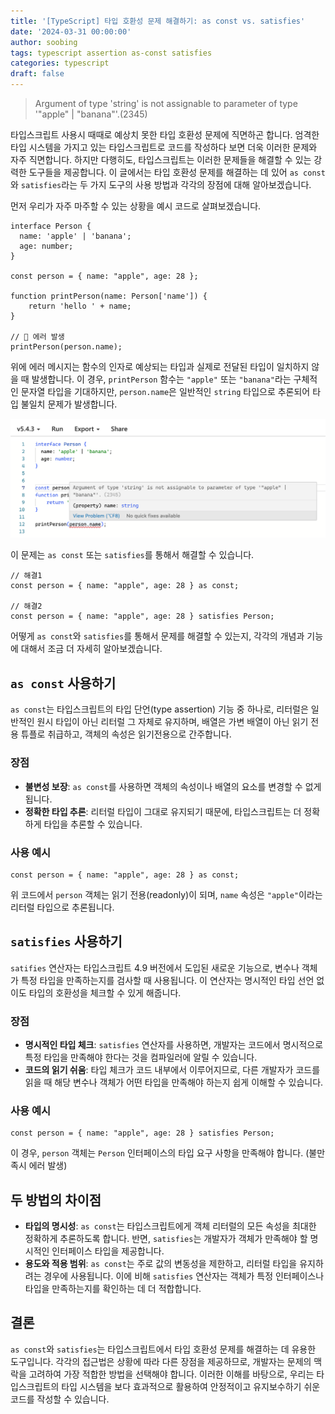 ```yaml
---
title: '[TypeScript] 타입 호환성 문제 해결하기: as const vs. satisfies'
date: '2024-03-31 00:00:00'
author: soobing
tags: typescript assertion as-const satisfies
categories: typescript
draft: false
---
```


> Argument of type 'string' is not assignable to parameter of type '"apple" | "banana"'.(2345)

타입스크립트 사용시 때때로 예상치 못한 타입 호환성 문제에 직면하곤 합니다. 엄격한 타입 시스템을 가지고 있는 타입스크립트로 코드를 작성하다 보면 더욱 이러한 문제와 자주 직면합니다. 하지만 다행히도, 타입스크립트는 이러한 문제들을 해결할 수 있는 강력한 도구들을 제공합니다. 이 글에서는 타입 호환성 문제를 해결하는 데 있어 `as const`와 `satisfies`라는 두 가지 도구의 사용 방법과 각각의 장점에 대해 알아보겠습니다.

먼저 우리가 자주 마주할 수 있는 상황을 예시 코드로 살펴보겠습니다.

```tsx
interface Person {
  name: 'apple' | 'banana';
  age: number;
}

const person = { name: "apple", age: 28 };

function printPerson(name: Person['name']) {
    return 'hello ' + name;
} 

// 🥵 에러 발생
printPerson(person.name);
```

위에 에러 메시지는 함수의 인자로 예상되는 타입과 실제로 전달된 타입이 일치하지 않을 때 발생합니다. 이 경우, `printPerson` 함수는 `"apple"` 또는 `"banana"`라는 구체적인 문자열 타입을 기대하지만, `person.name`은 일반적인 `string` 타입으로 추론되어 타입 불일치 문제가 발생합니다.

![타입에러](./type-error.png)

이 문제는 `as const` 또는 `satisfies`를 통해서 해결할 수 있습니다.

```tsx
// 해결1
const person = { name: "apple", age: 28 } as const;

// 해결2
const person = { name: "apple", age: 28 } satisfies Person;

```

어떻게 `as const`와 `satisfies`를 통해서 문제를 해결할 수 있는지, 각각의 개념과 기능에 대해서 조금 더 자세히 알아보겠습니다.

## `as const` 사용하기

`as const`는 타입스크립트의 타입 단언(type assertion) 기능 중 하나로, 리터럴은 일반적인 원시 타입이 아닌 리터럴 그 자체로 유지하며, 배열은 가변 배열이 아닌 읽기 전용 튜플로 취급하고, 객체의 속성은 읽기전용으로 간주합니다.

### 장점

- **불변성 보장**: `as const`를 사용하면 객체의 속성이나 배열의 요소를 변경할 수 없게 됩니다.
- **정확한 타입 추론**: 리터럴 타입이 그대로 유지되기 때문에, 타입스크립트는 더 정확하게 타입을 추론할 수 있습니다.

### 사용 예시

```tsx
const person = { name: "apple", age: 28 } as const;
```

위 코드에서 `person` 객체는 읽기 전용(readonly)이 되며, `name` 속성은 `"apple"`이라는 리터럴 타입으로 추론됩니다.

## `satisfies` 사용하기

`satifies` 연산자는 타입스크립트 4.9 버전에서 도입된 새로운 기능으로, 변수나 객체가 특정 타입을 만족하는지를 검사할 때 사용됩니다. 이 연산자는 명시적인 타입 선언 없이도 타입의 호환성을 체크할 수 있게 해줍니다.

### 장점

- **명시적인 타입 체크**: `satisfies` 연산자를 사용하면, 개발자는 코드에서 명시적으로 특정 타입을 만족해야 한다는 것을 컴파일러에 알릴 수 있습니다.
- **코드의 읽기 쉬움**: 타입 체크가 코드 내부에서 이루어지므로, 다른 개발자가 코드를 읽을 때 해당 변수나 객체가 어떤 타입을 만족해야 하는지 쉽게 이해할 수 있습니다.

### 사용 예시

```tsx
const person = { name: "apple", age: 28 } satisfies Person;
```

이 경우, `person` 객체는 `Person` 인터페이스의 타입 요구 사항을 만족해야 합니다. (불만족시 에러 발생)

## 두 방법의 차이점

- **타입의 명시성**: `as const`는 타입스크립트에게 객체 리터럴의 모든 속성을 최대한 정확하게 추론하도록 합니다. 반면, `satisfies`는 개발자가 객체가 만족해야 할 명시적인 인터페이스 타입을 제공합니다.
- **용도와 적용 범위**: `as const`는 주로 값의 변동성을 제한하고, 리터럴 타입을 유지하려는 경우에 사용됩니다. 이에 비해 `satisfies` 연산자는 객체가 특정 인터페이스나 타입을 만족하는지를 확인하는 데 더 적합합니다.

## 결론

`as const`와 `satisfies`는 타입스크립트에서 타입 호환성 문제를 해결하는 데 유용한 도구입니다. 각각의 접근법은 상황에 따라 다른 장점을 제공하므로, 개발자는 문제의 맥락을 고려하여 가장 적합한 방법을 선택해야 합니다. 이러한 이해를 바탕으로, 우리는 타입스크립트의 타입 시스템을 보다 효과적으로 활용하여 안정적이고 유지보수하기 쉬운 코드를 작성할 수 있습니다.